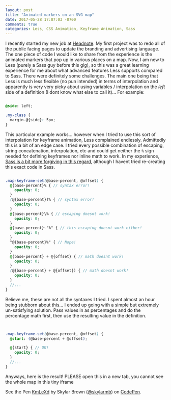 ```yaml
---
layout: post
title: "Animated markers on an SVG map"
date: 2017-05-28 17:07:03 -0700
comments: true
categories: Less, CSS Animation, Keyframe Animation, Sass
---
```


I recently started my new job at [Headnote](https://headnote.com). My first project was to redo all of the public facing pages to update the branding and advertising language. The one piece of code I would like to share from the experience is the animated markers that pop up in various places on a map. Now, I am new to Less (purely a Sass guy before this gig), so this was a great learning experience for me about what advanced features Less supports compared to Sass. There were definitely some challenges. The main one being that Less is much less flexible (no pun intended) in terms of interpolation and apparently is very very picky about using variables / interpolation on the _left_ side of a definition (I dont know what else to call it)... For example:

```scss

@side: left;

.my-class {
  margin-@{side}: 5px;
}

```

This particular example works... however when I tried to use this sort of interpolation for keyframe animation, Less complained endlessly. Admittedly this is a bit of an edge case. I tried every possible combination of escaping, string concatenation, interpolation, etc and could get neither the `%` sign needed for defining keyframes nor inline math to work. In my experience, [Sass is a bit more forgiving in this regard](https://gist.github.com/skylarmb/258236d9887041b2e78e26c02e963a11), although I havent tried re-creating this exact code in Sass.

```scss

.map-keyframe-set(@base-percent, @offset) {
  @{base-percent}% { // syntax error!
    opacity: 0;
  }
  (@{base-percent})% { // syntax error!
    opacity: 0;
  }
  @{base-percent}\% { // escaping doesnt work!
    opacity: 0;
  }
  @{base-percent}~"%" { // this escaping doesnt work either!
    opacity: 0;
  }
  "@{base-percent}%" { // Nope!
    opacity: 0;
  }
  @{base-percent} + @{offset} { // math doesnt work!
    opacity: 0;
  }
  (@{base-percent} + @{offset}) { // math doesnt work!
    opacity: 0;
  }
  //...
}
```

Believe me, these are not all the syntaxes I tried. I spent almost an hour being stubborn about this... I ended up going with a simple but extremely un-satisfying solution. Pass values in as percentages and do the percentage math first, then use the resulting value in the definition.

```scss


.map-keyframe-set(@base-percent, @offset) {
  @start: (@base-percent + @offset);

  @{start} { // OK!
    opacity: 0;
  }
  //...
}
```

Anyways, here is the result! PLEASE open this in a new tab, you cannot see the whole map in this tiny iframe

<p data-height="580" data-theme-id="0" data-slug-hash="KmLeXd" data-default-tab="css,result" data-user="skylarmb" data-embed-version="2" data-pen-title="KmLeXd" class="codepen">See the Pen <a href="https://codepen.io/skylarmb/pen/KmLeXd/">KmLeXd</a> by Skylar Brown (<a href="https://codepen.io/skylarmb">@skylarmb</a>) on <a href="https://codepen.io">CodePen</a>.</p>
<script async src="https://production-assets.codepen.io/assets/embed/ei.js"></script>



